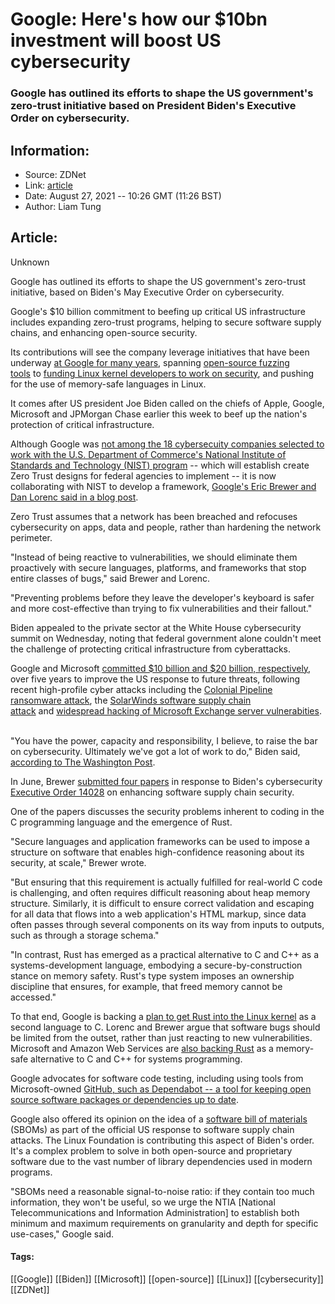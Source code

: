 # Google: Here's how our $10bn investment will boost US cybersecurity
### Google has outlined its efforts to shape the US government's zero-trust initiative based on President Biden's Executive Order on cybersecurity.

## Information:
+ Source: ZDNet
+ Link: [article](https://www.zdnet.com/article/software-supply-chain-security-google-touts-its-10bn-investment-and-zero-trust-work/)
+ Date: August 27, 2021 -- 10:26 GMT (11:26 BST)
+ Author: Liam Tung


## Article:
Unknown

Google has outlined its efforts to shape the US government's zero-trust initiative, based on Biden's May Executive Order on cybersecurity.

Google's $10 billion commitment to beefing up critical US infrastructure includes expanding zero-trust programs, helping to secure software supply chains, and enhancing open-source security.

Its contributions will see the company leverage initiatives that have been underway [at Google for many years](https://www.zdnet.com/article/google-releases-new-open-source-security-software-program-scorecards/), spanning [open-source fuzzing tools](https://www.zdnet.com/article/googles-automated-fuzz-bot-has-found-over-9000-bugs-in-the-past-two-years/) to [funding Linux kernel developers to work on security](https://www.zdnet.com/article/google-funds-linux-kernel-developers-to-work-exclusively-on-security/), and pushing for the use of memory-safe languages in Linux. 

It comes after US president Joe Biden called on the chiefs of Apple, Google, Microsoft and JPMorgan Chase earlier this week to beef up the nation's protection of critical infrastructure.

Although Google was [not among the 18 cybersecuity companies selected to work with the U.S. Department of Commerce's National Institute of Standards and Technology (NIST) program](https://www.zdnet.com/article/microsoft-touts-role-in-meeting-bidens-cybersecurity-order/) -- which will establish create Zero Trust designs for federal agencies to implement -- it is now collaborating with NIST to develop a framework, [Google's Eric Brewer and Dan Lorenc said in a blog post](https://security.googleblog.com/2021/08/updates-on-our-continued-collaboration.html). 

Zero Trust assumes that a network has been breached and refocuses cybersecurity on apps, data and people, rather than hardening the network perimeter.   

"Instead of being reactive to vulnerabilities, we should eliminate them proactively with secure languages, platforms, and frameworks that stop entire classes of bugs," said Brewer and Lorenc.






"Preventing problems before they leave the developer's keyboard is safer and more cost-effective than trying to fix vulnerabilities and their fallout."


Biden appealed to the private sector at the White House cybersecurity summit on Wednesday, noting that federal government alone couldn't meet the challenge of protecting critical infrastructure from cyberattacks. 

Google and Microsoft [committed $10 billion and $20 billion, respectively](https://www.zdnet.com/article/tech-giants-make-cybersecurity-commitments-after-white-house-meeting/), over five years to improve the US response to future threats, following recent high-profile cyber attacks including the [Colonial Pipeline ransomware attack](https://www.zdnet.com/article/colonial-pipeline-ransomware-attack-everything-you-need-to-know/), the [SolarWinds software supply chain attack](https://www.zdnet.com/article/microsoft-solarwinds-attack-took-more-than-1000-engineers-to-create/) and [widespread hacking of Microsoft Exchange server vulnerabities](https://www.zdnet.com/article/fbi-blasts-away-web-shells-on-us-servers-in-wake-of-exchange-vulnerabilities/).   

"You have the power, capacity and responsibility, I believe, to raise the bar on cybersecurity. Ultimately we've got a lot of work to do," Biden said, [according to The Washington Post](https://www.washingtonpost.com/technology/2021/08/25/white-house-cybersecurity-summit-apple-amazon/). 

In June, Brewer [submitted four papers](https://www.nist.gov/itl/executive-order-improving-nations-cybersecurity/enhancing-software-supply-chain-security) in response to Biden's cybersecurity [Executive Order 14028](https://www.federalregister.gov/documents/2021/05/17/2021-10460/improving-the-nations-cybersecurity) on enhancing software supply chain security. 

One of the papers discusses the security problems inherent to coding in the C programming language and the emergence of Rust. 

"Secure languages and application frameworks can be used to impose a structure on software that enables high-confidence reasoning about its security, at scale," Brewer wrote. 


"But ensuring that this requirement is actually fulfilled for real-world C code is challenging, and often requires difficult reasoning about heap memory structure. Similarly, it is difficult to ensure correct validation and escaping for all data that flows into a web application's HTML markup, since data often passes through several components on its way from inputs to outputs, such as through a storage schema."

"In contrast, Rust has emerged as a practical alternative to C and C++ as a systems-development language, embodying a secure-by-construction stance on memory safety. Rust's type system imposes an ownership discipline that ensures, for example, that freed memory cannot be accessed."

To that end, Google is backing a [plan to get Rust into the Linux kernel](https://www.zdnet.com/article/rust-in-the-linux-kernel-just-got-a-big-boost-from-google/) as a second language to C. Lorenc and Brewer argue that software bugs should be limited from the outset, rather than just reacting to new vulnerabilities. Microsoft and Amazon Web Services are [also backing Rust](https://www.zdnet.com/article/amazon-were-hiring-software-engineers-who-know-programming-language-rust/) as a memory-safe alternative to C and C++ for systems programming.    

Google advocates for software code testing, including using tools from Microsoft-owned [GitHub, such as Dependabot -- a tool for keeping open source software packages or dependencies up to date](https://www.zdnet.com/article/github-rolls-out-dependency-review-offers-alerts-for-new-vulnerabilities-to-developers/). 

Google also offered its opinion on the idea of a [software bill of materials](https://www.zdnet.com/article/linux-and-open-source-communities-rise-to-bidens-cybersecurity-challenge/) (SBOMs) as part of the official US response to software supply chain attacks. The Linux Foundation is contributing this aspect of Biden's order. It's a complex problem to solve in both open-source and proprietary software due to the vast number of library dependencies used in modern programs. 

"SBOMs need a reasonable signal-to-noise ratio: if they contain too much information, they won't be useful, so we urge the NTIA [National Telecommunications and Information Administration] to establish both minimum and maximum requirements on granularity and depth for specific use-cases," Google said.





#### Tags:
[[Google]] [[Biden]] [[Microsoft]] [[open-source]] [[Linux]] [[cybersecurity]] [[ZDNet]]
